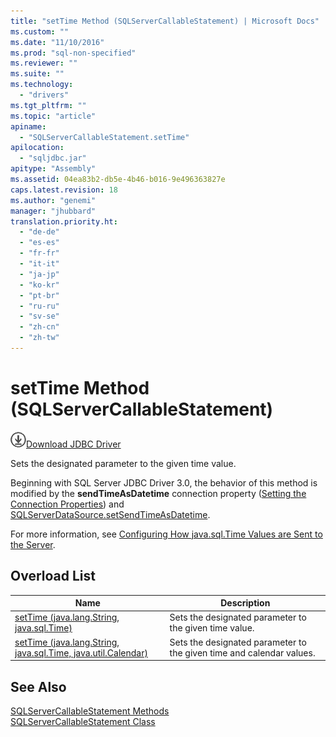 ```yaml
---
title: "setTime Method (SQLServerCallableStatement) | Microsoft Docs"
ms.custom: ""
ms.date: "11/10/2016"
ms.prod: "sql-non-specified"
ms.reviewer: ""
ms.suite: ""
ms.technology: 
  - "drivers"
ms.tgt_pltfrm: ""
ms.topic: "article"
apiname: 
  - "SQLServerCallableStatement.setTime"
apilocation: 
  - "sqljdbc.jar"
apitype: "Assembly"
ms.assetid: 04ea83b2-db5e-4b46-b016-9e496363827e
caps.latest.revision: 18
ms.author: "genemi"
manager: "jhubbard"
translation.priority.ht: 
  - "de-de"
  - "es-es"
  - "fr-fr"
  - "it-it"
  - "ja-jp"
  - "ko-kr"
  - "pt-br"
  - "ru-ru"
  - "sv-se"
  - "zh-cn"
  - "zh-tw"
---
```

# setTime Method (SQLServerCallableStatement)
![Download](../../../ssdt/media/download.png)[Download JDBC Driver](http://go.microsoft.com/fwlink/?LinkId=245496)

  Sets the designated parameter to the given time value.  
  
 Beginning with SQL Server JDBC Driver 3.0, the behavior of this method is modified by the **sendTimeAsDatetime** connection property ([Setting the Connection Properties](../../../connect/jdbc/setting-the-connection-properties.md)) and [SQLServerDataSource.setSendTimeAsDatetime](../../../connect/jdbc/reference/setsendtimeasdatetime-method--sqlserverdatasource-.md).  
  
 For more information, see [Configuring How java.sql.Time Values are Sent to the Server](../../../connect/jdbc/configuring-how-java.sql.time-values-are-sent-to-the-server.md).  
  
## Overload List  
  
|Name|Description|  
|----------|-----------------|  
|[setTime (java.lang.String, java.sql.Time)](../../../connect/jdbc/reference/settime-method--java.lang.string--java.sql.time-.md)|Sets the designated parameter to the given time value.|  
|[setTime (java.lang.String, java.sql.Time, java.util.Calendar)](../../../connect/jdbc/reference/settime-method--java.lang.string--java.sql.time--java.util.calendar-.md)|Sets the designated parameter to the given time and calendar values.|  
  
## See Also  
 [SQLServerCallableStatement Methods](../../../connect/jdbc/reference/sqlservercallablestatement-methods.md)   
 [SQLServerCallableStatement Class](../../../connect/jdbc/reference/sqlservercallablestatement-class.md)  
  
  